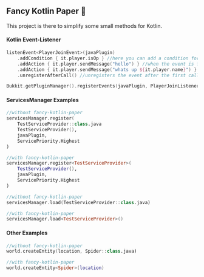## Fancy Kotlin Paper 🔩
This project is there to simplify some small methods for Kotlin.

#### Kotlin Event-Listener
``` kotlin
listenEvent<PlayerJoinEvent>(javaPlugin)
    .addCondition { it.player.isOp } //here you can add a condition for this event
    .addAction { it.player.sendMessage("hello") } //when the event is fired, this function is executed
    .addAction { it.player.sendMessage("whats up ${it.player.name}") }
    .unregisterAfterCall() //unregisters the event after the first call
```

``` kotlin
Bukkit.getPluginManager().registerEvents(javaPlugin, PlayerJoinListener(), PlayerQuitListener())
```

#### ServicesManager Examples
``` kotlin
//without fancy-kotlin-paper
servicesManager.register(
    TestServiceProvider::class.java
    TestServiceProvider(),
    javaPlugin,
    ServicePriority.Highest
)

//with fancy-kotlin-paper
servicesManager.register<TestServiceProvider>(
    TestServiceProvider(),
    javaPlugin,
    ServicePriority.Highest
)
```
``` kotlin
//without fancy-kotlin-paper
servicesManager.load(TestServiceProvider::class.java)

//with fancy-kotlin-paper
servicesManager.load<TestServiceProvider>()
```


#### Other Examples
``` kotlin
//without fancy-kotlin-paper
world.createEntity(location, Spider::class.java)

//with fancy-kotlin-paper
world.createEntity<Spider>(location)
```
